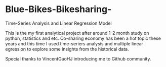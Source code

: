 # Blue-Bikes-Bikesharing-
Time-Series Analysis and Linear Regression Model


This is the my first analytical project after around 1-2 month study on python, statistics and etc.
Co-sharing economy has been a hot topic these years and this time I used time-seriers analysis and multiple linear egression to explore some insights from the historical data.

Special thanks to VincentGaoHJ introducing me to Github community.
